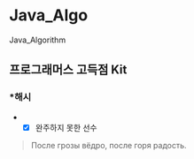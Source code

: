# Java_Algo
Java_Algorithm

## 프로그래머스 고득점 Kit </br>
### *해시
  * -[x] 완주하지 못한 선수 

> После грозы вёдро, после горя радость.
